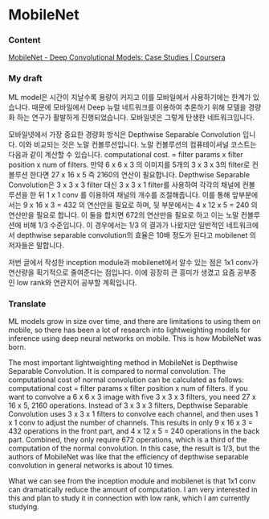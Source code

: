 # MobileNet

### Content

[MobileNet - Deep Convolutional Models: Case Studies | Coursera](https://www.coursera.org/learn/convolutional-neural-networks/lecture/B1kPZ/mobilenet)

### My draft

ML model은 시간이 지날수록 용량이 커지고 이를 모바일에서 사용하기에는 한계가 있습니다.  때문에 모바일에서 Deep 뉴럴 네트워크를 이용하여 추론하기 위해 모델을 경량화 하는 연구가 활발하게 진행되었습니다. 모바일넷은 그렇게 탄생한 네트워크입니다.

모바일넷에서 가장 중요한 경량화 방식은 Depthwise Separable Convolution 입니다. 이와 비교되는 것은 노말 컨볼루션입니다. 노말 컨볼루션의 컴퓨테이셔널 코스트는 다음과 같이 계산할 수 있습니다.  computational cost. = filter params x filter position x num of filters. 만약 6 x 6 x 3 의 이미지를 5개의 3 x 3 x 3의 filter로 컨볼루션 한다면 27 x 16 x 5 즉 2160의 연산이 필요합니다. Depthwise Separable Convolution은 3 x 3 x 3 filter 대신 3 x 3 x 1 filter를 사용하여 각각의 채널에 컨볼루션을 한 뒤  1 x 1 conv 를 이용하여 채널의 개수를 조절해줍니다. 이를 통해 앞부분에서는 9 x 16 x 3 = 432 의 연산만을 필요로 하며, 뒷 부분에서는 4 x 12 x 5 = 240 의 연산만을 필요로 합니다. 이 둘을 합치면 672의 연산만을 필요로 하고 이는 노말 컨볼루션에 비해 1/3 수준입니다. 이 경우에서는 1/3 의 결과가 나왔지만 일반적인 네트워크에서 depthwise separable convolution의 효율은 10배 정도가 된다고 mobilenet 의 저자들은 말합니다.

저번 글에서 작성한 inception module과 mobilenet에서 알수 있는 점은 1x1 conv가 연산량을 획기적으로 줄여준다는 점입니다. 이에 굉장히 큰 흥미가 생겼고 요즘 공부중인 low rank와 연관지어 공부할 계획입니다.

### Translate

ML models grow in size over time, and there are limitations to using them on mobile, so there has been a lot of research into lightweighting models for inference using deep neural networks on mobile. This is how MobileNet was born.

The most important lightweighting method in MobileNet is Depthwise Separable Convolution. It is compared to normal convolution. The computational cost of normal convolution can be calculated as follows: computational cost = filter params x filter position x num of filters. If you want to convolve a 6 x 6 x 3 image with five 3 x 3 x 3 filters, you need 27 x 16 x 5, 2160 operations. Instead of 3 x 3 x 3 filters, Depthwise Separable Convolution uses 3 x 3 x 1 filters to convolve each channel, and then uses 1 x 1 conv to adjust the number of channels. This results in only 9 x 16 x 3 = 432 operations in the front part, and 4 x 12 x 5 = 240 operations in the back part. Combined, they only require 672 operations, which is a third of the computation of the normal convolution. In this case, the result is 1/3, but the authors of MobileNet was like that the efficiency of depthwise separable convolution in general networks is about 10 times.

What we can see from the inception module and mobilenet is that 1x1 conv can dramatically reduce the amount of computation. I am very interested in this and plan to study it in connection with low rank, which I am currently studying.